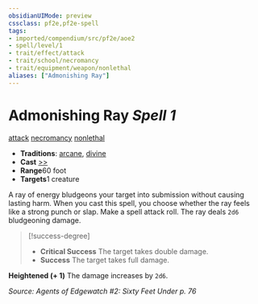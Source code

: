 ```yaml
---
obsidianUIMode: preview
cssclass: pf2e,pf2e-spell
tags:
- imported/compendium/src/pf2e/aoe2
- spell/level/1
- trait/effect/attack
- trait/school/necromancy
- trait/equipment/weapon/nonlethal
aliases: ["Admonishing Ray"]
---
```

# Admonishing Ray *Spell 1*   
[attack](attack.md)  [necromancy](necromancy.md)  [nonlethal](nonlethal.md)  

- **Traditions**: [arcane](arcane.md), [divine](divine.md)
- **Cast** [>>](chapter-9-playing-the-game.md#Actions "Two-Action") 
- **Range**60 foot
- **Targets**1 creature

A ray of energy bludgeons your target into submission without causing lasting harm. When you cast this spell, you choose whether the ray feels like a strong punch or slap. Make a spell attack roll. The ray deals `2d6` bludgeoning damage.

> [!success-degree] 
> - **Critical Success** The target takes double damage.
> - **Success** The target takes full damage.

**Heightened (+ 1)** The damage increases by `2d6`.

*Source: Agents of Edgewatch #2: Sixty Feet Under p. 76*